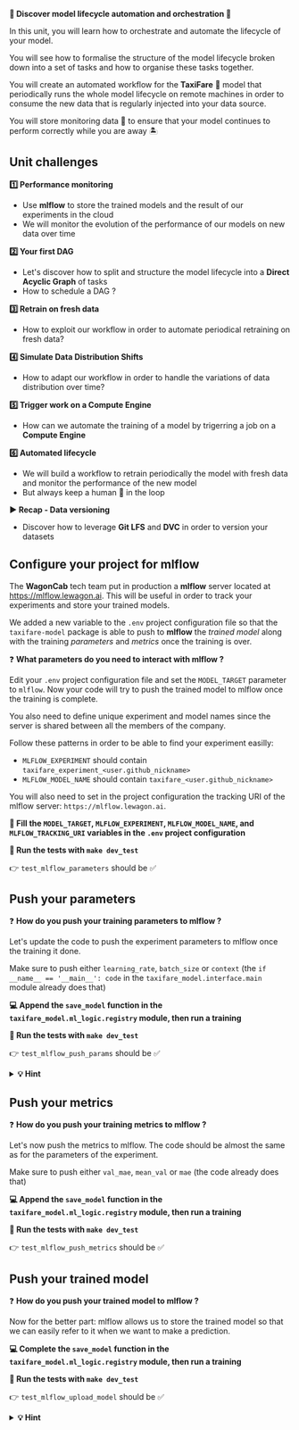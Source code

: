 
[//]: # ( presentation of the unit )

**🥁 Discover model lifecycle automation and orchestration 🎻**

In this unit, you will learn how to orchestrate and automate the lifecycle of your model.

You will see how to formalise the structure of the model lifecycle broken down into a set of tasks and how to organise these tasks together.

You will create an automated workflow for the **TaxiFare** 🚕 model that periodically runs the whole model lifecycle on remote machines in order to consume the new data that is regularly injected into your data source.

You will store monitoring data 🔎 to ensure that your model continues to perform correctly while you are away 🏝

[//]: # ( unit tech stack: )

[//]: # ( presentation of the challenges of the unit )

## Unit challenges

**1️⃣ Performance monitoring**
- Use **mlflow** to store the trained models and the result of our experiments in the cloud
- We will monitor the evolution of the performance of our models on new data over time

**2️⃣ Your first DAG**
- Let's discover how to split and structure the model lifecycle into a **Direct Acyclic Graph** of tasks
- How to schedule a DAG ?

**3️⃣ Retrain on fresh data**
- How to exploit our workflow in order to automate periodical retraining on fresh data?

**4️⃣ Simulate Data Distribution Shifts**
- How to adapt our workflow in order to handle the variations of data distribution over time?

**5️⃣ Trigger work on a Compute Engine**
- How can we automate the training of a model by trigerring a job on a **Compute Engine**

**6️⃣ Automated lifecycle**
- We will build a workflow to retrain periodically the model with fresh data and monitor the performance of the new model
- But always keep a human 👀 in the loop

**▶️ Recap - Data versioning**
- Discover how to leverage **Git LFS** and **DVC** in order to version your datasets

[//]: # ( challenge tech stack: mlflow )

[//]: # ( challenge instructions )

## Configure your project for mlflow

The **WagonCab** tech team put in production a **mlflow** server located at https://mlflow.lewagon.ai. This will be useful in order to track your experiments and store your trained models.

We added a new variable to the `.env` project configuration file so that the `taxifare-model` package is able to push to **mlflow** the _trained model_ along with the training _parameters_ and _metrics_ once the training is over.

❓ **What parameters do you need to interact with mlflow ?**

Edit your `.env` project configuration file and set the `MODEL_TARGET` parameter to `mlflow`. Now your code will try to push the trained model to mlflow once the training is complete.

You also need to define unique experiment and model names since the server is shared between all the members of the company.

Follow these patterns in order to be able to find your experiment easilly:
- `MLFLOW_EXPERIMENT` should contain `taxifare_experiment_<user.github_nickname>`
- `MLFLOW_MODEL_NAME` should contain `taxifare_<user.github_nickname>`

You will also need to set in the project configuration the tracking URI of the mlflow server: `https://mlflow.lewagon.ai`.

**📝 Fill the `MODEL_TARGET`, `MLFLOW_EXPERIMENT`, `MLFLOW_MODEL_NAME`, and `MLFLOW_TRACKING_URI` variables in the `.env` project configuration**

**🧪 Run the tests with `make dev_test`**

👉 `test_mlflow_parameters` should be ✅

## Push your parameters

❓ **How do you push your training parameters to mlflow ?**

Let's update the code to push the experiment parameters to mlflow once the training it done.

Make sure to push either `learning_rate`, `batch_size` or `context` (the `if __name__ == '__main__': code` in the `taxifare_model.interface.main` module already does that)

**💻 Append the `save_model` function in the `taxifare_model.ml_logic.registry` module, then run a training**

**🧪 Run the tests with `make dev_test`**

👉 `test_mlflow_push_params` should be ✅

<details>
  <summary markdown='span'><strong> 💡 Hint </strong></summary>

  Have a look at the [mlflow python API documentation](https://mlflow.org/docs/latest/python_api/mlflow.html).

  Do not forget to set the tracking server with `mlflow.set_tracking_uri` and to provide an experiment name with `mlflow.set_experiment`.
</details>

## Push your metrics

❓ **How do you push your training metrics to mlflow ?**

Let's now push the metrics to mlflow. The code should be almost the same as for the parameters of the experiment.

Make sure to push either `val_mae`, `mean_val` or `mae` (the code already does that)

**💻 Append the `save_model` function in the `taxifare_model.ml_logic.registry` module, then run a training**

**🧪 Run the tests with `make dev_test`**

👉 `test_mlflow_push_metrics` should be ✅

## Push your trained model

❓ **How do you push your trained model to mlflow ?**

Now for the better part: mlflow allows us to store the trained model so that we can easily refer to it when we want to make a prediction.

**💻 Complete the `save_model` function in the `taxifare_model.ml_logic.registry` module, then run a training**

**🧪 Run the tests with `make dev_test`**

👉 `test_mlflow_upload_model` should be ✅

<details>
  <summary markdown='span'><strong> 💡 Hint </strong></summary>


  Have a look at the [mlflow python API for Keras](https://mlflow.org/docs/latest/python_api/mlflow.keras.html) and find a function allowing you to upload your trained model.
</details>
